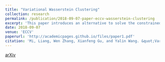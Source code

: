 ```yaml
---
title: "Variational Wasserstein Clustering"
collection: research
permalink: /publication/2018-09-07-paper-eccv-wasserstein-clustering
excerpt: 'This paper introduces an alternative to solve the constrained k-means problem.'
date: 2018-09-07
venue: 'ECCV'
paperurl: 'http://academicpages.github.io/files/paper1.pdf'
citation: 'Mi, Liang, Wen Zhang, Xianfeng Gu, and Yalin Wang. &quot;Variational wasserstein clustering.&quot; In <i>Proceedings of the European Conference on Computer Vision (ECCV)</i>, pp. 322-337. 2018.'
---
```


[arXiv](https://arxiv.org/abs/1806.09045)
